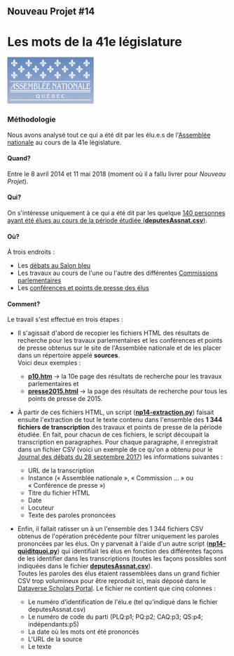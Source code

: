 ## Nouveau Projet #14
# Les mots de la 41e législature
![](assnat.png)
### Méthodologie

Nous avons analysé tout ce qui a été dit par les élu.e.s de l'[Assemblée nationale](http://www.assnat.qc.ca/fr/index.html) au cours de la 41e législature.

#### Quand?
Entre le 8 avril 2014 et 11 mai 2018 (moment où il a fallu livrer pour *Nouveau Projet*).

#### Qui?
On s'intéresse uniquement à ce qui a été dit par les quelque [140 personnes ayant été élues au cours de la période étudiée (**deputesAssnat.csv**)](deputesAssnat.csv).

#### Où?
À trois endroits&nbsp;:
* Les [débats au Salon bleu](http://www.assnat.qc.ca/fr/travaux-parlementaires/assemblee-nationale/41-1/index.html)
* Les travaux au cours de l'une ou l'autre des différentes [Commissions parlementaires](http://www.assnat.qc.ca/fr/travaux-parlementaires/commissions/index.html)
* Les [conférences et points de presse des élus](http://www.assnat.qc.ca/fr/actualites-salle-presse/conferences-points-presse/index.html)

#### Comment?
Le travail s'est effectué en trois étapes&nbsp;:

* Il s'agissait d'abord de recopier les fichiers HTML des résultats de recherche pour les travaux parlementaires et les conférences et points de presse obtenus sur le site de l'Assemblée nationale et de les placer dans un répertoire appelé **sources**.
<br>Voici deux exemples&nbsp;:
  * [**p10.htm**](p10.htm) -> la 10e page des résultats de recherche pour les travaux parlementaires et
  * [**presse2015.html**](presse2015.html) -> la page des résultats de recherche pour tous les points de presse de 2015.

* À partir de ces fichiers HTML, un script ([**np14-extraction.py**](np14-extraction.py)) faisait ensuite l'extraction de tout le texte contenu dans l'ensemble des **1&nbsp;344 fichiers de transcription** des travaux et points de presse de la période étudiée. En fait, pour chacun de ces fichiers, le script découpait la transcription en paragraphes. Pour chaque paragraphe, il enregistrait dans un fichier CSV (voici un exemple de ce qu'on a obtenu pour le [Journal des débats du 28 septembre 2017](20170928-assemblee-nationale.csv)) les informations suivantes&nbsp;:
  * URL de la transcription
  * Instance («&nbsp;Assemblée nationale&nbsp;», «&nbsp;Commission&nbsp;...&nbsp;» ou «&nbsp;Conférence de presse&nbsp;»)
  * Titre du fichier HTML
  * Date
  * Locuteur
  * Texte des paroles prononcées

* Enfin, il fallait ratisser un à un l'ensemble des 1&nbsp;344 fichiers CSV obtenus de l'opération précédente pour filtrer uniquement les paroles prononcées par les élus. On y parvenait à l'aide d'un autre script ([**np14-quiditquoi.py**](np14-quiditquoi.py)) qui identifiait les élus en fonction des différentes façons de les identifier dans les transcriptions (toutes les façons possibles sont indiquées dans le fichier [**deputesAssnat.csv**](deputesAssnat.csv)).<br>
Toutes les paroles des élus étaient rassemblées dans un grand fichier CSV trop volumineux pour être reproduit ici, mais déposé dans le [Dataverse Scholars Portal](https://dataverse.scholarsportal.info/dataverse/assnat-41e-legislature-quebec). Le fichier ne contient que cinq colonnes&nbsp;:
  * Le numéro d'identification de l'élu.e (tel qu'indiqué dans le fichier deputesAssnat.csv)
  * Le numéro de code du parti (PLQ:p1; PQ:p2; CAQ:p3; QS:p4; indépendants:p5)
  * La date où les mots ont été prononcés
  * L'URL de la source
  * Le texte
